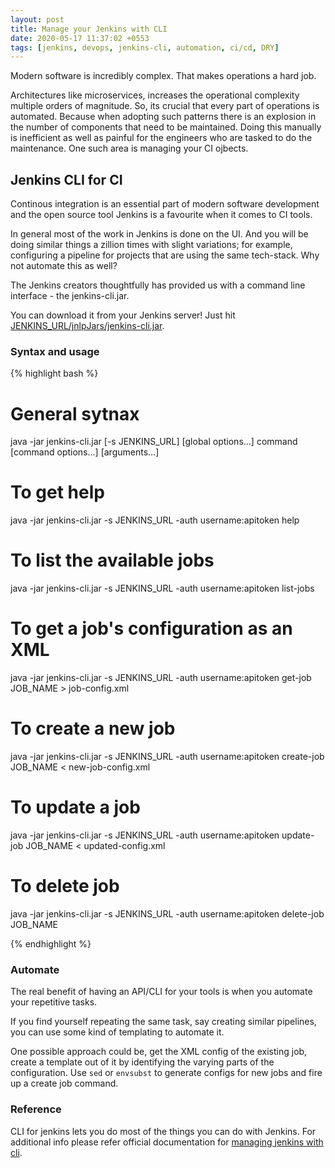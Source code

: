 ```yaml
---
layout: post
title: Manage your Jenkins with CLI
date: 2020-05-17 11:37:02 +0553
tags: [jenkins, devops, jenkins-cli, automation, ci/cd, DRY]
---
```

Modern software is incredibly complex. That makes operations a hard job.

Architectures like microservices, increases the operational complexity multiple orders of magnitude. 
So, its crucial that every part of operations is automated.  Because when adopting such patterns 
there is an explosion in the number of components that need to be maintained. Doing this manually 
is inefficient as well as painful for the engineers who are tasked to do the maintenance. One such 
area is managing your CI ojbects.

## Jenkins CLI for CI

Continous integration is an essential part of modern software development and the open source tool Jenkins 
is a favourite when it comes to CI tools. 

In general most of the work in Jenkins is done on the UI. And you will be doing similar things a zillion 
times with slight variations; for example, configuring a pipeline for projects that are using the same 
tech-stack. Why not automate this as well?

The Jenkins creators thoughtfully has provided us with a command line interface - the jenkins-cli.jar.

You can download it from your Jenkins server! Just hit [JENKINS_URL/jnlpJars/jenkins-cli.jar].

### Syntax and usage

{% highlight bash %}

# General sytnax
java -jar jenkins-cli.jar [-s JENKINS_URL] [global options...] command [command options...] [arguments...]

# To get help
java -jar jenkins-cli.jar -s JENKINS_URL -auth username:apitoken help

# To list the available jobs
java -jar jenkins-cli.jar -s JENKINS_URL -auth username:apitoken list-jobs

# To get a job's configuration as an XML
java -jar jenkins-cli.jar -s JENKINS_URL -auth username:apitoken get-job JOB_NAME > job-config.xml

# To create a new job
java -jar jenkins-cli.jar -s JENKINS_URL -auth username:apitoken create-job JOB_NAME < new-job-config.xml

# To update a job
java -jar jenkins-cli.jar -s JENKINS_URL -auth username:apitoken update-job JOB_NAME < updated-config.xml

# To delete job
java -jar jenkins-cli.jar -s JENKINS_URL -auth username:apitoken delete-job JOB_NAME

{% endhighlight %}

### Automate

The real benefit of having an API/CLI for your tools is when you automate your repetitive tasks.

If you find yourself repeating the same task, say creating similar pipelines, you can use some kind of 
templating to automate it. 

One possible approach could be, get the XML config of 
the existing job, create a template out of it by identifying the varying parts of the configuration.
Use `sed` or `envsubst` to generate configs for new jobs and fire up a create job command.

### Reference

CLI for jenkins lets you do most of the things you can do with Jenkins. For additional info please refer 
official documentation for [managing jenkins with cli].


[JENKINS_URL/jnlpJars/jenkins-cli.jar]: https://jenkins_url/jnlpJars/jenkins-cli.jar

[Managing Jenkins with CLI]: https://www.jenkins.io/doc/book/managing/cl
